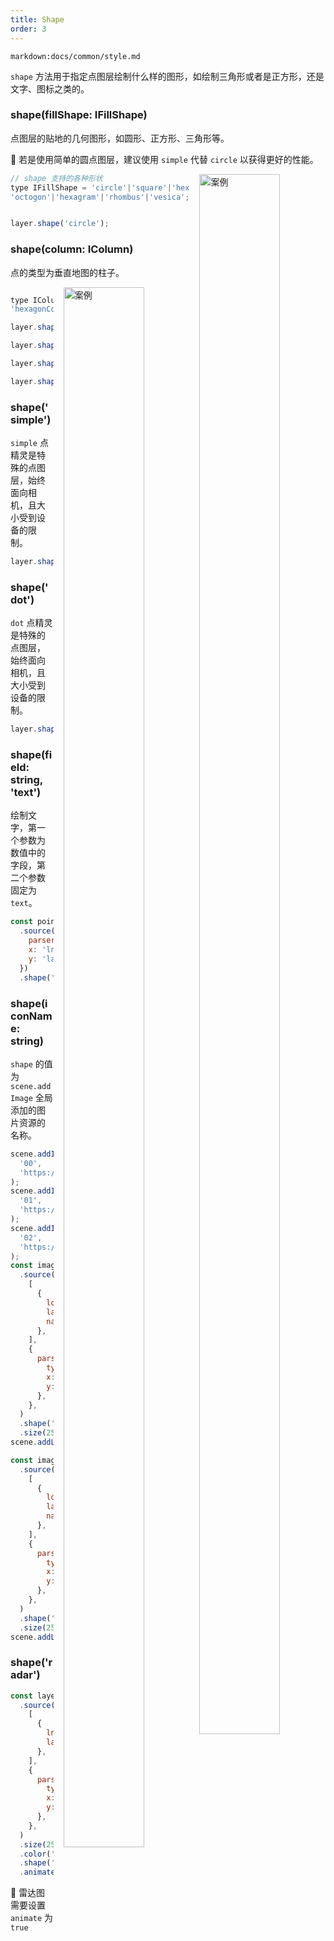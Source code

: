 ```yaml
---
title: Shape
order: 3
---
```


`markdown:docs/common/style.md`

`shape` 方法用于指定点图层绘制什么样的图形，如绘制三角形或者是正方形，还是文字、图标之类的。

### shape(fillShape: IFillShape)

点图层的贴地的几何图形，如圆形、正方形、三角形等。    

🌟 若是使用简单的圆点图层，建议使用 `simple` 代替 `circle` 以获得更好的性能。

<div>
  <div style="width:40%;float:right; margin-left: 16px;">
    <img  width="80%" alt="案例" src='https://gw.alipayobjects.com/mdn/antv_site/afts/img/A*iN0nTYRDd3AAAAAAAAAAAABkARQnAQ'>
  </div>
</div>

```js
// shape 支持的各种形状
type IFillShape = 'circle'|'square'|'hexagon'|'triangle'|'pentagon'|
'octogon'|'hexagram'|'rhombus'|'vesica';


layer.shape('circle');

```

### shape(column: IColumn)

点的类型为垂直地图的柱子。

<div>
  <div style="width:40%;float:right; margin-left: 16px;">
    <img width="80%" alt="案例" src='https://gw.alipayobjects.com/mdn/antv_site/afts/img/A*tvpvQZLv_xYAAAAAAAAAAABkARQnAQ'>
  </div>
</div>



```js

type IColumn = 'cylinder' | 'triangleColumn' | 
'hexagonColumn' | 'squareColumn';

layer.shape('cylinder');

layer.shape('triangleColumn');

layer.shape('hexagonColumn');

layer.shape('squareColumn');
```

### shape('simple')

`simple` 点精灵是特殊的点图层，始终面向相机，且大小受到设备的限制。

```js
layer.shape('simple');
```

### shape('dot')

`dot` 点精灵是特殊的点图层，始终面向相机，且大小受到设备的限制。

```js
layer.shape('dot');
```

### shape(field: string, 'text')

绘制文字，第一个参数为数值中的字段，第二个参数固定为 `text`。

```js
const point = new PointLayer()
  .source([{ lng: 120, lat: 30, name: 'test' }], {
    parser: 'json',
    x: 'lng',
    y: 'lat',
  })
  .shape('test', 'text');
```

### shape(iconName: string)

`shape` 的值为 `scene.addImage` 全局添加的图片资源的名称。

```js
scene.addImage(
  '00',
  'https://gw.alipayobjects.com/zos/basement_prod/604b5e7f-309e-40db-b95b-4fac746c5153.svg',
);
scene.addImage(
  '01',
  'https://gw.alipayobjects.com/zos/basement_prod/30580bc9-506f-4438-8c1a-744e082054ec.svg',
);
scene.addImage(
  '02',
  'https://gw.alipayobjects.com/zos/basement_prod/7aa1f460-9f9f-499f-afdf-13424aa26bbf.svg',
);
const imageLayer = new PointLayer()
  .source(
    [
      {
        longitude: 120,
        latitude: 30,
        name: 'name',
      },
    ],
    {
      parser: {
        type: 'json',
        x: 'longitude',
        y: 'latitude',
      },
    },
  )
  .shape('name', ['00', '01', '02']) // shape 支持映射写法
  .size(25);
scene.addLayer(imageLayer);

const imageLayer2 = new PointLayer()
  .source(
    [
      {
        longitude: 122,
        latitude: 30,
        name: 'name',
      },
    ],
    {
      parser: {
        type: 'json',
        x: 'longitude',
        y: 'latitude',
      },
    },
  )
  .shape('00') // shape 直接传值
  .size(25);
scene.addLayer(imageLayer2);
```

### shape('radar')

```js
const layer = new PointLayer()
  .source(
    [
      {
        lng: 120,
        lat: 30,
      },
    ],
    {
      parser: {
        type: 'json',
        x: 'lng',
        y: 'lat',
      },
    },
  )
  .size(25)
  .color('#f00')
  .shape('radar')
  .animate(true);
```

🌟 雷达图需要设置 `animate` 为 `true`
